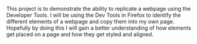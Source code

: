 This project is to demonstrate the ability to replicate a webpage using the Developer Tools. I will be using the Dev Tools in Firefox to identify the different elements of a webpage and copy them into my own page. Hopefully by doing this I will gain a better understanding of how elements get placed on a page and how they get styled and aligned.